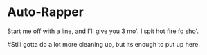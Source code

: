 # Auto-Rapper
Start me off with a line, and I'll give you 3 mo'. I spit hot fire fo sho'.

#Still gotta do a lot more cleaning up, but its enough to put up here.
